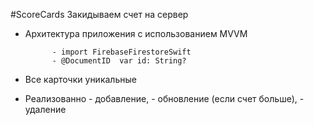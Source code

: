 #ScoreCards Закидываем счет на сервер
- Архитектура приложения с использованием MVVM

            - import FirebaseFirestoreSwift
            - @DocumentID  var id: String?

- Все карточки уникальные
- Реализованно
            - добавление,
            - обновление (если счет больше),
            - удаление
